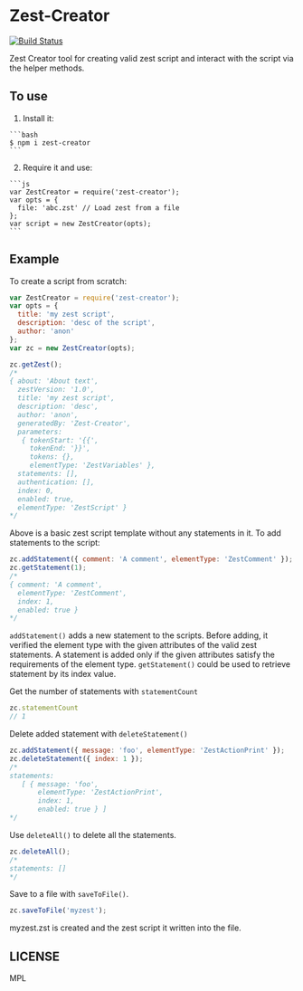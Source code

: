 Zest-Creator
============

[![Build Status](https://travis-ci.org/darkowlzz/zest-creator.svg)](https://travis-ci.org/darkowlzz/zest-creator)

Zest Creator tool for creating valid zest script and interact with the script via the helper methods.

## To use

  1. Install it:

    ```bash
    $ npm i zest-creator
    ```

  2. Require it and use:

    ```js
    var ZestCreator = require('zest-creator');
    var opts = {
      file: 'abc.zst' // Load zest from a file
    };
    var script = new ZestCreator(opts);
    ```

## Example

To create a script from scratch:

```js
var ZestCreator = require('zest-creator');
var opts = {
  title: 'my zest script',
  description: 'desc of the script',
  author: 'anon'
};
var zc = new ZestCreator(opts);

zc.getZest();
/*
{ about: 'About text',
  zestVersion: '1.0',
  title: 'my zest script',
  description: 'desc',
  author: 'anon',
  generatedBy: 'Zest-Creator',
  parameters:
   { tokenStart: '{{',
     tokenEnd: '}}',
     tokens: {},
     elementType: 'ZestVariables' },
  statements: [],
  authentication: [],
  index: 0,
  enabled: true,
  elementType: 'ZestScript' }
*/
```
Above is a basic zest script template without any statements in it.
To add statements to the script:

```js
zc.addStatement({ comment: 'A comment', elementType: 'ZestComment' });
zc.getStatement(1);
/*
{ comment: 'A comment',
  elementType: 'ZestComment',
  index: 1,
  enabled: true }
*/
```
`addStatement()` adds a new statement to the scripts. Before adding, it verified the element type with the given attributes of the valid zest statements. A statement is added only if the given attributes satisfy the requirements of the element type.
`getStatement()` could be used to retrieve statement by its index value.

Get the number of statements with `statementCount`
```js
zc.statementCount
// 1
```

Delete added statement with `deleteStatement()`

```js
zc.addStatement({ message: 'foo', elementType: 'ZestActionPrint' });
zc.deleteStatement({ index: 1 });
/*
statements:
   [ { message: 'foo',
       elementType: 'ZestActionPrint',
       index: 1,
       enabled: true } ]
*/
```
Use `deleteAll()` to delete all the statements.
```js
zc.deleteAll();
/*
statements: []
*/
```

Save to a file with `saveToFile()`.
```js
zc.saveToFile('myzest');
```
myzest.zst is created and the zest script it written into the file.

## LICENSE

MPL
